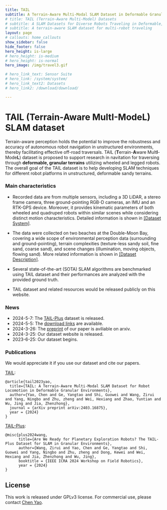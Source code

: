```yaml
---
title: TAIL 
subtitle: A Terrain-Aware Multi-Modal SLAM Dataset in Deformable Granular Environments  
# title: TAIL (Terrain-Aware Multi-Model) Datasets
# subtitle: A SLAM Datasets for Diverse Robots Traveling in Deformable, Granular Ground 
# subtitle: A terrain-aware SLAM dataset for multi-robot traveling
layout: page
# callouts: home_callouts
show_sidebar: false
hide_footer: false
hero_height: is-large
# hero_height: is-medium
# hero_height: is-normal 
hero_image: /img/travel3.gif

# hero_link_text: Sensor Suite
# hero_link: /system/system/
# hero_link_text2: Datasets
# hero_link2: /download/download/

---
```


# TAIL (**T**errain-**A**ware Mult**I**-Mode**L**) SLAM dataset

Terrain-aware perception holds the potential to improve the robustness and accuracy of autonomous robot navigation in unstructured environments, thereby facilitating effective off-road traversals. TAIL (**T**errain-**A**ware Mult**I**-Mode**L**) dataset is proposed to support research in navitation for traversing through **deformable, granular terrains** utilizing wheeled and legged robots. The overall goal of the TAIL dataset is to help developing SLAM techniques for different robot platforms in unstructured, deformable sandy terrains.
<!-- that lack textless cues. -->
<!-- that are commonly found in urban autonmous SLAM datasets. -->



### Main characteristics

- Recorded data are from multiple sensors, including a 3D LiDAR, a stereo frame camera, three ground-pointing RGB-D cameras, an IMU and an RTK-GPS device. Moreover, it provides kinematic parameters of both wheeled and quadruped robots within similar scenes while considering distinct motion characteristics. Detailed information is shown in [[Dataset System]](/system/).


- The data were collected on two beaches at the Double-Moon Bay, covering a wide scope of environmental perception data (surrounding and ground-pointing), terrain complexities (texture-less sandy soil, fine sand, coarse sand), and scene changes (illumination, moving objects, flowing sand). More related information is shown in [[Dataset Description]](/datasets/tail.md/).


- Several state-of-the-art (SOTA) SLAM algorithms are benchmarked using TAIL dataset and their performances are analyzed with the provided ground truth. 


- TAIL dataset and related resources would be released publicly on this website.



### News
<!-- Our work has been accepted by -->
<!-- The preprint version is available at arXiv. -->
<!-- Driver code and time synchronization of event cameras are now available -->
<!-- * 2024-03-05: Calibration results and rosbag are avaliable (Plan). 
* 2024-03-01: Dataset sequences released (Plan).  -->
* 2024-5-7: The [TAIL-Plus](/datasets/tail-plus/) dataset is released.
* 2024-5-5: The [download links](/download/) are available.
* 2024-3-26: The [preprint](https://arxiv.org/abs/2403.16875) of our paper is aviliable on arxiv.
* 2024-3-25: Our dataset website is released.
* 2023-6-25: Our dataset begins.




### Publications

We would appreciate it if you use our dataset and cite our papers. 

[TAIL](https://arxiv.org/abs/2403.16875):
```
@article{tail2023yao,
  title={TAIL: A Terrain-Aware Multi-Modal SLAM Dataset for Robot Locomotion in Deformable Granular Environments},
  author={Yao, Chen and Ge, Yangtao and Shi, Guowei and Wang, Zirui and Yang, Ningbo and Zhu, zheng and Wei, Hexiang and Zhao, Yuntian and Wu, Jing and Jia, Zhenzhong},
  journal = {arXiv preprint arXiv:2403.16875},
  year = {2024}
}
```
[TAIL-Plus](https://arxiv.org/abs/2404.13600):
```
@misc{plus2024wang,
      title={Are We Ready for Planetary Exploration Robots? The TAIL-Plus Dataset for SLAM in Granular Environments}, 
      author={Wang, Zirui and Yao, Chen and Ge, Yangtao and Shi, Guowei and Yang, Ningbo and Zhu, zheng and Dong, Kewei and Wei, Hexiang and Jia, Zhenzhong and Wu, Jing},
      booktitle = {IEEE ICRA 2024 Workshop on Field Robotics},
      year = {2024}
}
```


## License 

This work is released under GPLv3 license. For commercial use, please contact [Chen Yao](mailto:yaoc@mail.sustech.edu.cn).